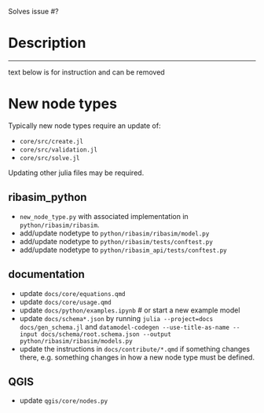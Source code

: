 Solves issue #?

# Description




---
text below is for instruction and can be removed

# New node types
Typically new node types require an update of:

- `core/src/create.jl`
- `core/src/validation.jl`
- `core/src/solve.jl`

Updating other julia files may be required.


## ribasim_python
- `new_node_type.py` with associated implementation in `python/ribasim/ribasim`.
- add/update nodetype to `python/ribasim/ribasim/model.py`
- add/update nodetype to `python/ribasim/tests/conftest.py`
- add/update nodetype to `python/ribasim_api/tests/conftest.py`

## documentation

- update `docs/core/equations.qmd`
- update `docs/core/usage.qmd`
- update `docs/python/examples.ipynb`  # or start a new example model
- update `docs/schema*.json` by running `julia --project=docs docs/gen_schema.jl` and `datamodel-codegen --use-title-as-name --input docs/schema/root.schema.json --output python/ribasim/ribasim/models.py`
- update the instructions in `docs/contribute/*.qmd` if something changes there, e.g. something changes in how a new node type must be defined.

## QGIS
- update `qgis/core/nodes.py`
